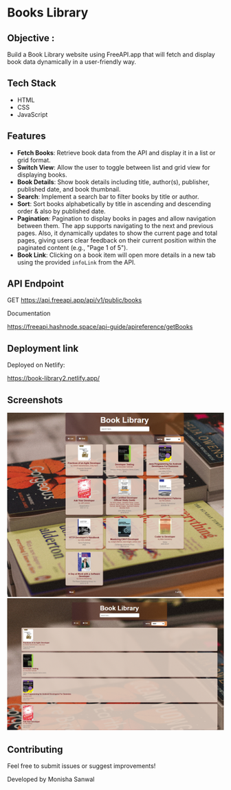 # Books Library

## Objective :

Build a Book Library website using FreeAPI.app that will fetch and display book data dynamically in a user-friendly way.

## Tech Stack

- HTML
- CSS
- JavaScript

## Features

- **Fetch Books**: Retrieve book data from the API and display it in a list or grid format.
- **Switch View**: Allow the user to toggle between list and grid view for displaying books.
- **Book Details**: Show book details including title, author(s), publisher, published date, and book thumbnail.
- **Search**: Implement a search bar to filter books by title or author.
- **Sort**: Sort books alphabetically by title in ascending and descending order & also by published date.
- **Pagination**: Pagination to display books in pages and allow navigation between them. The app supports navigating to the next and previous pages. Also, it  dynamically updates to show the current page and total pages, giving users clear feedback on their current position within the paginated content (e.g., "Page 1 of 5").
- **Book Link**: Clicking on a book item will open more details in a new tab using the provided `infoLink` from the API.

## API Endpoint

GET https://api.freeapi.app/api/v1/public/books

Documentation

https://freeapi.hashnode.space/api-guide/apireference/getBooks

## Deployment link

Deployed on Netlify:

https://book-library2.netlify.app/

## Screenshots

![Default_Landing_Page](Screenshots/image.png)
![ListView_Page](Screenshots/image-1.png)

## Contributing

Feel free to submit issues or suggest improvements!


Developed by Monisha Sanwal
